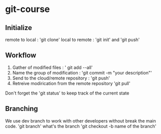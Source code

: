 # git-course

## Initialize
remote to local : 'git clone'
local to remote : 'git init' and 'git push'

## Workflow
1. Gather of modified files : ' git add --all'
2. Name the group of modification : 'git commit -m "your description"'
3. Send to the cloud/remote repository : 'git push'
4. Retreive modirication from the remote repository 'git pull'

Don't forget the 'git status' to keep track of the current state

## Branching
We use dev branch to work with other developers without break the main code.
'git branch' what's the branch
'git checkout -b name of the branch'



